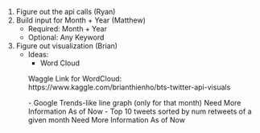 1. Figure out the api calls (Ryan)
2. Build input for Month + Year (Matthew)
    - Required: Month + Year
    - Optional: Any Keyword
3. Figure out visualization (Brian)
    - Ideas:
        - Word Cloud
        <p>Waggle Link for WordCloud:
         https://www.kaggle.com/brianthienho/bts-twitter-api-visuals </p>
        - Google Trends-like line graph (only for that month)
        Need More Information As of Now
        - Top 10 tweets sorted by num retweets of a given month
         Need More Information As of Now